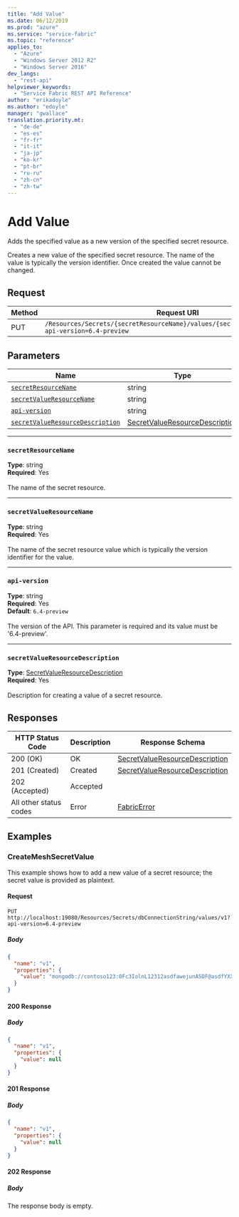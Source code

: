 ```yaml
---
title: "Add Value"
ms.date: 06/12/2019
ms.prod: "azure"
ms.service: "service-fabric"
ms.topic: "reference"
applies_to: 
  - "Azure"
  - "Windows Server 2012 R2"
  - "Windows Server 2016"
dev_langs: 
  - "rest-api"
helpviewer_keywords: 
  - "Service Fabric REST API Reference"
author: "erikadoyle"
ms.author: "edoyle"
manager: "gwallace"
translation.priority.mt: 
  - "de-de"
  - "es-es"
  - "fr-fr"
  - "it-it"
  - "ja-jp"
  - "ko-kr"
  - "pt-br"
  - "ru-ru"
  - "zh-cn"
  - "zh-tw"
---
```

# Add Value
Adds the specified value as a new version of the specified secret resource.

Creates a new value of the specified secret resource. The name of the value is typically the version identifier. Once created the value cannot be changed.

## Request
| Method | Request URI |
| ------ | ----------- |
| PUT | `/Resources/Secrets/{secretResourceName}/values/{secretValueResourceName}?api-version=6.4-preview` |


## Parameters
| Name | Type | Required | Location |
| --- | --- | --- | --- |
| [`secretResourceName`](#secretresourcename) | string | Yes | Path |
| [`secretValueResourceName`](#secretvalueresourcename) | string | Yes | Path |
| [`api-version`](#api-version) | string | Yes | Query |
| [`secretValueResourceDescription`](#secretvalueresourcedescription) | [SecretValueResourceDescription](sfclient-v65-model-secretvalueresourcedescription.md) | Yes | Body |

____
### `secretResourceName`
__Type__: string <br/>
__Required__: Yes<br/>
<br/>
The name of the secret resource.

____
### `secretValueResourceName`
__Type__: string <br/>
__Required__: Yes<br/>
<br/>
The name of the secret resource value which is typically the version identifier for the value.

____
### `api-version`
__Type__: string <br/>
__Required__: Yes<br/>
__Default__: `6.4-preview` <br/>
<br/>
The version of the API. This parameter is required and its value must be '6.4-preview'.


____
### `secretValueResourceDescription`
__Type__: [SecretValueResourceDescription](sfclient-v65-model-secretvalueresourcedescription.md) <br/>
__Required__: Yes<br/>
<br/>
Description for creating a value of a secret resource.

## Responses

| HTTP Status Code | Description | Response Schema |
| --- | --- | --- |
| 200 (OK) | OK<br/> | [SecretValueResourceDescription](sfclient-v65-model-secretvalueresourcedescription.md) |
| 201 (Created) | Created<br/> | [SecretValueResourceDescription](sfclient-v65-model-secretvalueresourcedescription.md) |
| 202 (Accepted) | Accepted<br/> |  |
| All other status codes | Error<br/> | [FabricError](sfclient-v65-model-fabricerror.md) |

## Examples

### CreateMeshSecretValue

This example shows how to add a new value of a secret resource; the secret value is provided as plaintext.

#### Request
```
PUT http://localhost:19080/Resources/Secrets/dbConnectionString/values/v1?api-version=6.4-preview
```

##### Body
```json
{
  "name": "v1",
  "properties": {
    "value": "mongodb://contoso123:0Fc3IolnL12312asdfawejunASDF@asdfYXX2t8a97kghVcUzcDv98hawelufhawefafnoQRGwNj2nMPL1Y9qsIr9Srdw==@contoso123.documents.azure.com:10255/mydatabase?ssl=true"
  }
}
```

#### 200 Response
##### Body
```json
{
  "name": "v1",
  "properties": {
    "value": null
  }
}
```


#### 201 Response
##### Body
```json
{
  "name": "v1",
  "properties": {
    "value": null
  }
}
```


#### 202 Response
##### Body
The response body is empty.